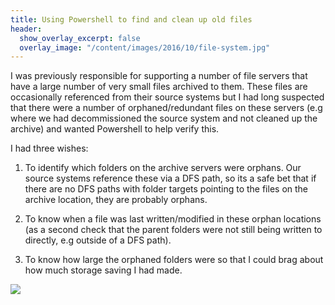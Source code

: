 ```yaml
---
title: Using Powershell to find and clean up old files
header:
  show_overlay_excerpt: false
  overlay_image: "/content/images/2016/10/file-system.jpg"
---
```

I was previously responsible for supporting a number of file servers that have a large number of very small files archived to them. These files are occasionally referenced from their source systems but I had long suspected that there were a number of orphaned/redundant files on these servers (e.g where we had decommissioned the source system and not cleaned up the archive) and wanted Powershell to help verify this. 

I had three wishes:

1. To identify which folders on the archive servers were orphans. Our source systems reference these via a DFS path, so its a safe bet that if there are no DFS paths with folder targets pointing to the files on the archive location, they are probably orphans.

2. To know when a file was last written/modified in these orphan locations (as a second check that the parent folders were not still being written to directly, e.g outside of a DFS path).

3. To know how large the orphaned folders were so that I could brag about how much storage saving I had made.

![](/content/images/2016/10/Aladdin-Lamp.jpg)

